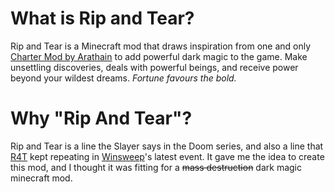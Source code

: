 # What is Rip and Tear?
Rip and Tear is a Minecraft mod that draws inspiration from one and only [Charter Mod by Arathain](https://github.com/Arathain/charter) to add powerful dark magic to the game. Make unsettling discoveries, deals with powerful beings, and receive power beyond your wildest dreams.
*Fortune favours the bold.*

# Why "Rip And Tear"?
Rip and Tear is a line the Slayer says in the Doom series, and also a line that [R4T](https://www.youtube.com/@doctor4t) kept repeating in [Winsweep](https://www.youtube.com/@WinSweep)'s latest event. It gave me the idea to create this mod, and I thought it was fitting for a ~~mass destruction~~ dark magic minecraft mod.
